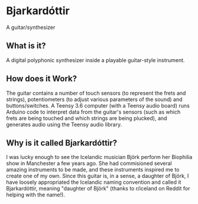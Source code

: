# Bjarkardóttir
A guitar/synthesizer

## What is it?
A digital polyphonic synthesizer inside a playable guitar-style instrument.

## How does it Work?
The guitar contains a number of touch sensors (to represent the frets and strings), potentiometers (to adjust various parameters of the sound) and buttons/switches. A Teensy 3.6 computer (with a Teensy audio board) runs Arduino code to interpret data from the guitar's sensors (such as which frets are being touched and which strings are being plucked), and generates audio using the Teensy audio library.

## Why is it called Bjarkardóttir?
I was lucky enough to see the Icelandic musician Björk perform her Biophilia show in Manchester a few years ago. She had commisioned several amazing instruments to be made, and these instruments inspired me to create one of my own. Since this guitar is, in a sense, a daughter of Björk, I have loosely appropriated the Icelandic naming convention and called it Bjarkardóttir, meaning "daughter of Björk" (thanks to r/iceland on Reddit for helping with the name!).
